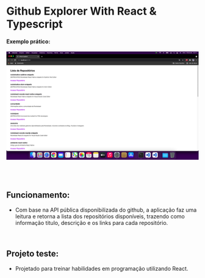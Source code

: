 # Github Explorer With React & Typescript

#### Exemplo prático:

![](assets/Example.png)

<br/>

<br/>

## Funcionamento:

- Com base na API pública disponibilizada do github, a aplicação faz uma leitura e retorna a lista dos repositórios disponíveis, trazendo como informação titulo, descrição e os links para cada repositório.

<br/>

## Projeto teste:

- Projetado para treinar habilidades em programação utilizando React.

